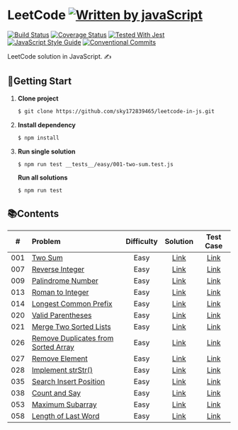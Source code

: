 # LeetCode [![Written by javaScript][javascript-image]][javascript-url]
[![Build Status][travis-image]][travis-url]
[![Coverage Status][codecov-image]][codecov-url]
[![Tested With Jest][jest-image]][jest-url]
[![JavaScript Style Guide][standard-image]][standard-url]
[![Conventional Commits][conventional-commits-image]][conventional-commits-url]

LeetCode solution in JavaScript. ✍️

## 🚀**Getting Start**
1. **Clone project**
    ```sh
    $ git clone https://github.com/sky172839465/leetcode-in-js.git
    ```
2. **Install dependency**
    ```sh
    $ npm install
    ```
3. **Run single solution**
    ```sh
    $ npm run test __tests__/easy/001-two-sum.test.js
    ```
    **Run all solutions**
    ```sh
    $ npm run test
    ```

## 📚**Contents**
| # | Problem | Difficulty | Solution | Test Case |
| :---: | :--- | :---: | :---: | :---: |
|001|[Two Sum][]|Easy|[Link](./src/easy/001-two-sum.js)|[Link](./__tests__/easy/001-two-sum.test.js)|
|007|[Reverse Integer][]|Easy|[Link](./src/easy/007-reverse-integer.js)|[Link](./__tests__/easy/007-reverse-integer.test.js)|
|009|[Palindrome Number][]|Easy|[Link](./src/easy/009-palindrome-number.js)|[Link](./__tests__/easy/009-palindrome-number.test.js)|
|013|[Roman to Integer][]|Easy|[Link](./src/easy/013-roman-to-integer.js)|[Link](./__tests__/easy/013-roman-to-integer.test.js)|
|014|[Longest Common Prefix][]|Easy|[Link](./src/easy/014-longest-common-prefix.js)|[Link](./__tests__/easy/014-longest-common-prefix.test.js)|
|020|[Valid Parentheses][]|Easy|[Link](./src/easy/020-valid-parentheses.js)|[Link](./__tests__/easy/020-valid-parentheses.test.js)|
|021|[Merge Two Sorted Lists][]|Easy|[Link](./src/easy/021-merge-two-sorted-lists.js)|[Link](./__tests__/easy/021-merge-two-sorted-lists.test.js)|
|026|[Remove Duplicates from Sorted Array][]|Easy|[Link](./src/easy/026-remove-duplicates-from-sorted-array.js)|[Link](./__tests__/easy/026-remove-duplicates-from-sorted-array.test.js)|
|027|[Remove Element][]|Easy|[Link](./src/easy/027-remove-element.js)|[Link](./__tests__/easy/027-remove-element.test.js)|
|028|[Implement strStr()][]|Easy|[Link](./src/easy/028-implement-strstr.js)|[Link](./__tests__/easy/028-implement-strstr.test.js)|
|035|[Search Insert Position][]|Easy|[Link](./src/easy/035-search-insert-position.js)|[Link](./__tests__/easy/035-search-insert-position.test.js)|
|038|[Count and Say][]|Easy|[Link](./src/easy/038-count-and-say.js)|[Link](./__tests__/easy/038-count-and-say.test.js)|
|053|[Maximum Subarray][]|Easy|[Link](./src/easy/053-maximum-subarray.js)|[Link](./__tests__/easy/053-maximum-subarray.test.js)|
|058|[Length of Last Word][]|Easy|[Link](./src/easy/058-length-of-last-word.js)|[Link](./__tests__/easy/058-length-of-last-word.test.js)|

<!-- badges -->
[travis-image]: https://img.shields.io/travis/sky172839465/leetcode-in-js.svg?branch=master
[travis-url]: https://travis-ci.org/sky172839465/leetcode-in-js
[codecov-image]: https://img.shields.io/codecov/c/github/sky172839465/leetcode-in-js.svg
[codecov-url]: https://codecov.io/gh/sky172839465/leetcode-in-js
[jest-image]: https://img.shields.io/badge/tested_with-jest-99424f.svg
[jest-url]: https://github.com/facebook/jest
[standard-image]: https://img.shields.io/badge/code_style-standard-brightgreen.svg
[standard-url]: https://standardjs.com
[javascript-image]: https://img.shields.io/badge/Language-JavaScript-yellow.svg
[javascript-url]: https://zh.wikipedia.org/wiki/JavaScript
[conventional-commits-image]: https://img.shields.io/badge/Conventional%20Commits-1.0.0-yellow.svg
[conventional-commits-url]: https://conventionalcommits.org

<!-- problems -->
[Two Sum]: https://leetcode.com/problems/two-sum/
[Reverse Integer]: https://leetcode.com/problems/reverse-integer/
[Palindrome Number]: https://leetcode.com/problems/palindrome-number/
[Roman to Integer]: https://leetcode.com/problems/roman-to-integer/
[Longest Common Prefix]: https://leetcode.com/problems/longest-common-prefix/
[Valid Parentheses]: https://leetcode.com/problems/valid-parentheses/
[Merge Two Sorted Lists]: https://leetcode.com/problems/merge-two-sorted-lists/
[Remove Duplicates from Sorted Array]: https://leetcode.com/problems/remove-duplicates-from-sorted-array/
[Remove Element]: https://leetcode.com/problems/remove-element/
[Implement strStr()]: https://leetcode.com/problems/implement-strstr/
[Search Insert Position]: https://leetcode.com/problems/search-insert-position/
[Count and Say]: https://leetcode.com/problems/count-and-say/
[Maximum Subarray]: https://leetcode.com/problems/maximum-subarray/
[Length of Last Word]: https://leetcode.com/problems/length-of-last-word/
